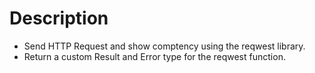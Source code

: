 # Description

- Send HTTP Request and show comptency using the reqwest library.
- Return a custom Result and Error type for the reqwest function.

